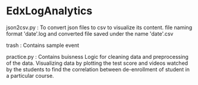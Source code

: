 # EdxLogAnalytics
json2csv.py : To convert json files to csv to visualize its content.
              file naming format 'date'.log and converted file saved under the name 'date'.csv

trash       : Contains sample event

practice.py : Contains buisness Logic for cleaning data and preprocessing of the data. Visualizing data by plotting the test score and videos watched by the students to find the correlation between de-enrollment of student in a particular course.
